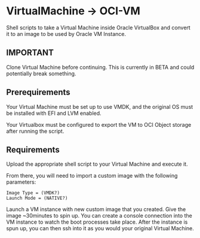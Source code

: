 # VirtualMachine -> OCI-VM

Shell scripts to take a Virtual Machine inside Oracle VirtualBox and convert it to an image to be used by Oracle VM Instance.

## IMPORTANT

Clone Virtual Machine before continuing. This is currently in BETA and could potentially break something.

## Prerequirements

Your Virtual Machine must be set up to use VMDK, and the original OS must be installed with EFI and LVM enabled.

Your Virtualbox must be configured to export the VM to OCI Object storage after running the script.


## Requirements

Upload the appropriate shell script to your Virtual Machine and execute it.

From there, you will need to import a custom image with the following parameters:
	
	Image Type = (VMDK?)
	Launch Mode = (NATIVE?)
  
Launch a VM instance with new custom image that you created. Give the image ~30minutes to spin up. You can create a console connection into the VM instance to watch the boot processes take place. After the instance is spun up, you can then ssh into it as you would your original Virtual Machine.
